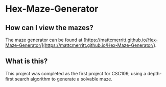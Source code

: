 # Hex-Maze-Generator

## How can I view the mazes?
The maze generator can be found at [https://mattcmerritt.github.io/Hex-Maze-Generator/](https://mattcmerritt.github.io/Hex-Maze-Generator/).

## What is this?
This project was completed as the first project for CSC109, using a depth-first search algorithm to generate a solvable maze. 